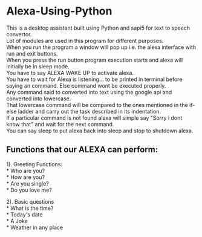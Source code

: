 # Alexa-Using-Python

This is a desktop assistant built using Python and sapi5 for text to speech convertor.   
Lot of modules are used in this program for different purposes.  
When you run the program a window will pop up i.e. the alexa interface with run and exit buttons.   
When you press the run button program execution starts and alexa will initially be in sleep mode.   
You have to say ALEXA WAKE UP to activate alexa.  
You have to wait for Alexa is listening... to be printed in terminal before saying an command. Else command wont be executed properly.  
Any command said to converted into text using the google api and converted into lowercase.  
That lowercase command will be compared to the ones mentioned in the if-else ladder and carry out the task described in its indentation.  
If a particular command is not found alexa will simple say "Sorry i dont know that" and wait for the next command.  
You can say sleep to put alexa back into sleep and stop to shutdown alexa.  


## Functions that our ALEXA can perform:  
1). Greeting Functions:  
    * Who are you?  
    * How are you?  
    * Are you single?  
    * Do you love me?  
    
2). Basic questions  
    * What is the time?  
    * Today's date  
    * A Joke  
    * Weather in any place  
